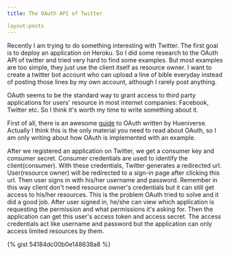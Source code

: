 ```yaml
---
title: The OAuth API of Twitter

layout:posts
---
```


Recently I am trying to do something interesting with Twitter. The first goal is to deploy an application on Heroku. So I did some research to the OAuth API of twitter and tried very hard to find some examples. But most examples are too simple, they just use the client itself as resource owner. I want to create a twitter bot account who can upload a line of bible everyday instead of posting those lines by my own account, although I rarely post anything.

OAuth seems to be the standard way to grant access to third party applications for users' resource in most internet companies: Facebook, Twitter etc. So I think it's worth my time to write something about it.

First of all, there is an awesome  [guide](http://hueniverse.com/oauth/) to OAuth written by Hueniverse. Actually I think this is the only material you need to read about OAuth, so I am only writing about how OAuth is implemented with an example.

After we registered an application on Twitter, we get a consumer key and consumer secret. Consumer credentials are used to identify the client(consumer). With these credentials, Twitter generates a redirected url. User(resource owner) will be redirected to a sign-in page after clicking this url. Then user signs in with his/her username and password. Remember in this way client don't need resource owner's credentials but it can still get access to his/her resources. This is the problem OAuth tried to solve and it did a good job. After user signed in, he/she can view which application is requesting the permission and what permissions it's asking for. Then the application can get this user's access token and access secret. The access credentials act like username and password but the application can only access limited resources by them.

{% gist 54184dc00b0e148638a8 %}

